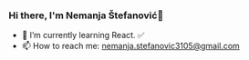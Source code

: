 ### Hi there, I'm Nemanja Štefanović👋

- :blue_book: I’m currently learning React. :white_check_mark:
- 📫 How to reach me: nemanja.stefanovic3105@gmail.com

<!--
**MuseGr/MuseGr** is a ✨ _special_ ✨ repository because its `README.md` (this file) appears on your GitHub profile.

Here are some ideas to get you started:

- 🔭 I’m currently working on ...
- 🌱 I’m currently learning ...
- 👯 I’m looking to collaborate on ...
- 🤔 I’m looking for help with ...
- 💬 Ask me about ...
- 📫 How to reach me: ...
- 😄 Pronouns: ...
- ⚡ Fun fact: ...
-->
